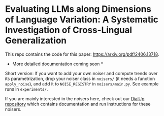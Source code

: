 # Evaluating LLMs along Dimensions of Language Variation: A Systematic Investigation of Cross-Lingual Generalization

This repo contains the code for this paper: https://arxiv.org/pdf/2406.13718.

* More detailed documentation coming soon *

Short version:
If you want to add your own noiser and compute trends over its parametrization, drop your noiser class in `noisers/` (it needs a function `apply_noise`), and add it to `NOISE_REGISTRY` in `noisers/main.py`. See example runs in `experiments/`.

If you are mainly interested in the noisers here, check out our [DialUp repository](https://github.com/niyatibafna/dialup) which contains documentation and run instructions for these noisers.
